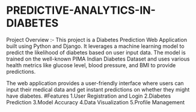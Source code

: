 # PREDICTIVE-ANALYTICS-IN-DIABETES
Project Overview :- 
This project is a Diabetes Prediction Web Application built using Python and Django. It leverages a machine learning model to predict the likelihood of diabetes based on user input data. The model is trained on the well-known PIMA Indian Diabetes Dataset and uses various health metrics like glucose level, blood pressure, and BMI to provide predictions.

The web application provides a user-friendly interface where users can input their medical data and get instant predictions on whether they might have diabetes.
#Features
1.User Registration and Login 
2.Diabetes Prediction
3.Model Accuracy
4.Data Visualization
5.Profile Management
